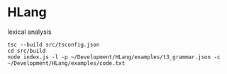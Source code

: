 # HLang

lexical analysis
```shell
tsc --build src/tsconfig.json
cd src/build
node index.js -l -p ~/Development/HLang/examples/t3_grammar.json -c ~/Development/HLang/examples/code.txt 
```